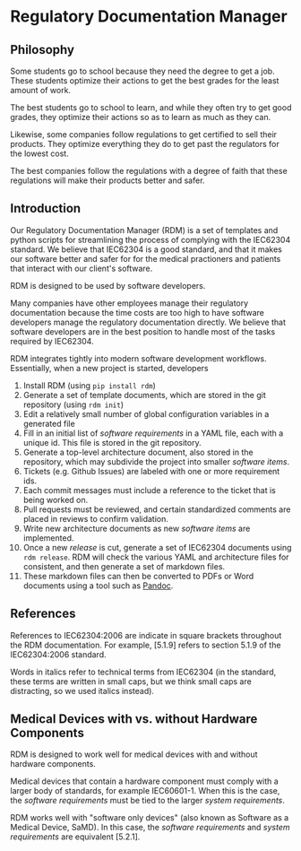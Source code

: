 # Regulatory Documentation Manager

## Philosophy

Some students go to school because they need the degree to get a job.  These students optimize their actions to get the best grades for the least amount of work.

The best students go to school to learn, and while they often try to get good grades, they optimize their actions so as to learn as much as they can.

Likewise, some companies follow regulations to get certified to sell their products.  They optimize everything they do to get past the regulators for the lowest cost.

The best companies follow the regulations with a degree of faith that these regulations will make their products better and safer.

## Introduction

Our Regulatory Documentation Manager (RDM) is a set of templates and python scripts for streamlining the process of complying with the IEC62304 standard.  We believe that IEC62304 is a good standard, and that it makes our software better and safer for for the medical practioners and patients that interact with our client's software.

RDM is designed to be used by software developers.

Many companies have other employees manage their regulatory documentation because the time costs are too high to have software developers manage the regulatory documentation directly.  We believe that software developers are in the best position to handle most of the tasks required by IEC62304.

RDM integrates tightly into modern software development workflows.  Essentially, when a new project is started, developers

1. Install RDM (using `pip install rdm`)
2. Generate a set of template documents, which are stored in the git repository (using `rdm init`)
3. Edit a relatively small number of global configuration variables in a generated file
4. Fill in an initial list of _software requirements_ in a YAML file, each with a unique id.  This file is stored in the git repository.
5. Generate a top-level architecture document, also stored in the repository, which may subdivide the project into smaller _software items_.
6. Tickets (e.g. Github Issues) are labeled with one or more requirement ids.
7. Each commit messages must include a reference to the ticket that is being worked on.
8. Pull requests must be reviewed, and certain standardized comments are placed in reviews to confirm validation.
9. Write new architecture documents as new _software items_ are implemented.
10. Once a new _release_ is cut, generate a set of IEC62304 documents using `rdm release`.  RDM will check the various YAML and architecture files for consistent, and then generate a set of markdown files.
11. These markdown files can then be converted to PDFs or Word documents using a tool such as [Pandoc](https://pandoc.org).

## References

References to IEC62304:2006 are indicate in square brackets throughout the RDM documentation.  For example, [5.1.9] refers to section 5.1.9 of the IEC62304:2006 standard.

Words in italics refer to technical terms from IEC62304 (in the standard, these terms are written in small caps, but we think small caps are distracting, so we used italics instead).

## Medical Devices with vs. without Hardware Components

RDM is designed to work well for medical devices with and without hardware components.

Medical devices that contain a hardware component must comply with a larger body of standards, for example IEC60601-1.  When this is the case, the _software requirements_ must be tied to the larger _system requirements_.

RDM works well with "software only devices" (also known as Software as a Medical Device, SaMD).  In this case, the _software requirements_ and _system requirements_ are equivalent [5.2.1].
